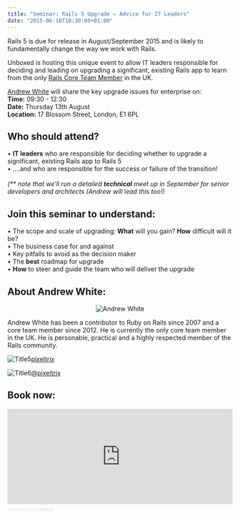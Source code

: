 ```yaml
---
title: "Seminar: Rails 5 Upgrade – Advice for IT Leaders"
date: "2015-06-18T10:30:00+01:00"
---
```


<p>Rails 5 is due for release in August/September 2015 and is likely to fundamentally change the way we work with Rails.<br/></p>

<p>Unboxed is hosting this unique event to allow IT leaders responsible for deciding and leading on upgrading a significant, existing Rails app to learn from the only <a href="http://rubyonrails.org/core/">Rails Core Team Member</a> in the UK.<br/></p>

<p><a href="../people#andrew-white">Andrew White</a> will share the key upgrade issues for enterprise on:<br/>
<b>Time:</b>  09:30 - 12:30<br/>
<b>Date:</b> Thursday 13th August<br/>
<b>Location:</b> 17 Blossom Street, London, E1 6PL<br/></p>

<h2 class="super_sub_heading">Who should attend?</h2>

<p>• <b>IT leaders</b> who are responsible for deciding whether to upgrade a significant, existing Rails app to Rails 5<br/>
• ….and who are responsible for the success or failure of the transition!<br/>
<br/>
<i>(** note that we’ll run a detailed <b>technical</b> meet up in September for senior developers and architects (Andrew will lead this too!)</i><br/></p>

<h2 class="super_sub_heading">Join this seminar to understand:</h2>

<p>•  The scope and scale of upgrading: <b>What</b> will you gain? <b>How</b> difficult will it be?<br/>
•  The business case for and against<br/>
•  Key pitfalls to avoid as the decision maker<br/>
•  The <b>best</b> roadmap for upgrade<br/>
•  <b>How</b> to steer and guide the team who will deliver the upgrade<br/></p>

<h2 class="super_sub_heading">About Andrew White:</h2>

<p align="center"><img src="http://bit.ly/1H0TLnO" alt="Andrew White"></p> 

<p>Andrew White has been a contributor to Ruby on Rails since 2007 and a core team member since 2012. He is currently the only core team member in the UK. He is personable, practical and a highly respected member of the Rails community. <br/></p>

<p><p align="left"><img src="http://bit.ly/1J5QB2v" alt="Title5"><a href="https://github.com/pixeltrix">pixeltrix</a><br/></p>

<p><p align="left"><img src="http://bit.ly/1dMe7E6" alt="Title6"><a href="https://twitter.com/pixeltrix">@pixeltrix</a><br/></p>

<h2 class="super_sub_heading">Book now:</h2>

<div style="width:100%; text-align:left;" ><iframe  src="https://eventbrite.co.uk/tickets-external?eid=17428209243&amp;ref=etckt" frameborder="0" height="214" width="100%" vspace="0" hspace="0" marginheight="5" marginwidth="5" scrolling="auto" allowtransparency="true"></iframe><div style="font-family:Helvetica, Arial; font-size:10px; padding:5px 0 5px; margin:2px; width:100%; text-align:left;" ><a class="powered-by-eb" style="color: #dddddd; text-decoration: none;" target="_blank" href="http://www.eventbrite.co.uk/r/etckt">Powered by Eventbrite</a></div></div>

